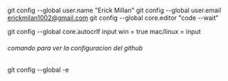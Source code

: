 git config --global user.name "Erick Millan"
git config --global user.email erickmilan1002@gmail.com
git config --global core.editor "code --wait"

git config --global core.autocrlf input
win = true mac/linux = input


###### comando para ver la configuracion del github
git config --global -e 



